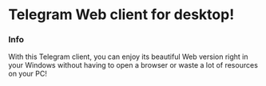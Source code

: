 # Telegram Web client for desktop!

### Info

With this Telegram client, you can enjoy its beautiful Web version right in your Windows without having to open a browser or waste a lot of resources on your PC!
